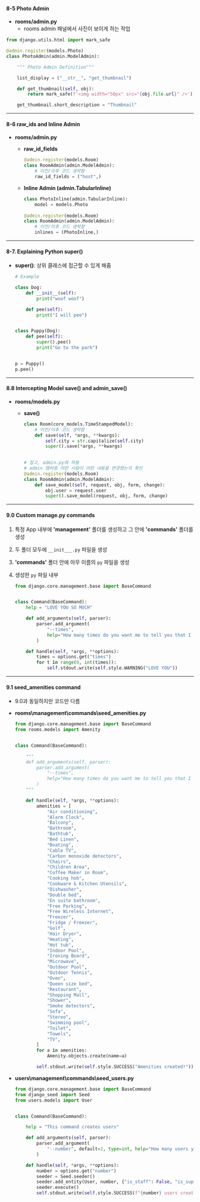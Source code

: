 #### 8-5 Photo Admin

* **rooms/admin.py**
  * rooms admin 패널에서 사진이 보이게 하는 작업

```python
from django.utils.html import mark_safe

@admin.register(models.Photo)
class PhotoAdmin(admin.ModelAdmin):

    """ Photo Admin Definition"""

    list_display = ("__str__", "get_thumbnail")

    def get_thumbnail(self, obj):
        return mark_safe(f'<img width="50px" src="{obj.file.url}" />')

    get_thumbnail.short_description = "Thumbnail"
```

---

#### 8-6 raw_ids and Inline Admin

* **rooms/admin.py**

  * **raw_id_fields**

    ```python
    @admin.register(models.Room)
    class RoomAdmin(admin.ModelAdmin):
        # 이전/이후 코드 생략함
    	raw_id_fields = ("host",)
    ```

  * **Inline Admin (admin.TabularInline)**

    ```python
    class PhotoInline(admin.TabularInline):
        model = models.Photo
        
    @admin.register(models.Room)
    class RoomAdmin(admin.ModelAdmin):
        # 이전/이후 코드 생략함
        inlines = (PhotoInline,)
    ```

---

#### 8-7. Explaining Python super()

* **super()**: 상위 클래스에 접근할 수 있게 해줌

  ```python
  # Example
  
  class Dog:
      def __init__(self):
          print("woof woof")
  
      def pee(self):
          print("I will pee")
  
  
  class Puppy(Dog):
      def pee(self):
          super().pee()
          print("Go to the park")
  
  
  p = Puppy()
  p.pee()
  
  ```

---

#### 8.8 Intercepting Model save() and admin_save()

* **rooms/models.py**

  * **save()**

    ```python
    class Room(core_models.TimeStampedModel):
        # 이전/이후 코드 생략함
        def save(self, *args, **kwargs):
            self.city = str.capitalize(self.city)
            super().save(*args, **kwargs)
            
    
    # 참고, admin.py에 적용
    # admin 멤버중 어떤 사람이 어떤 내용을 변경했는지 확인
    @admin.register(models.Room)
    class RoomAdmin(admin.ModelAdmin):
    	def save_model(self, request, obj, form, change):
            obj.user = request.user
            super().save_model(request, obj, form, change)
    ```

---

#### 9.0 Custom manage.py commands

1. 특정 App 내부에 **'management'** 폴더를 생성하고 그 안에 **'commands'** 폴더를 생성

2. 두 폴더 모두에 ```__init___.py``` 파일을 생성

3. **'commands'** 폴더 안에 아무 이름의 ```py``` 파일을 생성

4. 생성한 ```py``` 파일 내부

   ```python
   from django.core.management.base import BaseCommand
   
   
   class Command(BaseCommand):
       help = "LOVE YOU SO MUCH"
   
       def add_arguments(self, parser):
           parser.add_argument(
               "--times",
               help="How many times do you want me to tell you that I love you?",
           )
   
       def handle(self, *args, **options):
           times = options.get("times")
           for t in range(0, int(times)):
               self.stdout.write(self.style.WARNING("LOVE YOU"))
   ```

---

#### 9.1 seed_amenities command

* 9.0과 동일하지만 코드만 다름

* **rooms\management\commands\seed_amenities.py**

  ```python
  from django.core.management.base import BaseCommand
  from rooms.models import Amenity
  
  
  class Command(BaseCommand):
  
      """
      def add_arguments(self, parser):
          parser.add_argument(
              "--times",
              help="How many times do you want me to tell you that I love you?",
          )
      """
  
      def handle(self, *args, **options):
          amenities = [
              "Air conditioning",
              "Alarm Clock",
              "Balcony",
              "Bathroom",
              "Bathtub",
              "Bed Linen",
              "Boating",
              "Cable TV",
              "Carbon monoxide detectors",
              "Chairs",
              "Children Area",
              "Coffee Maker in Room",
              "Cooking hob",
              "Cookware & Kitchen Utensils",
              "Dishwasher",
              "Double bed",
              "En suite bathroom",
              "Free Parking",
              "Free Wireless Internet",
              "Freezer",
              "Fridge / Freezer",
              "Golf",
              "Hair Dryer",
              "Heating",
              "Hot tub",
              "Indoor Pool",
              "Ironing Board",
              "Microwave",
              "Outdoor Pool",
              "Outdoor Tennis",
              "Oven",
              "Queen size bed",
              "Restaurant",
              "Shopping Mall",
              "Shower",
              "Smoke detectors",
              "Sofa",
              "Stereo",
              "Swimming pool",
              "Toilet",
              "Towels",
              "TV",
          ]
          for a in amenities:
              Amenity.objects.create(name=a)
  
          self.stdout.write(self.style.SUCCESS("Amenities created!"))
  
  ```

* **users\management\commands\seed_users.py**

  ```python
  from django.core.management.base import BaseCommand
  from django_seed import Seed
  from users.models import User
  
  
  class Command(BaseCommand):
  
      help = "This command creates users"
  
      def add_arguments(self, parser):
          parser.add_argument(
              "--number", default=2, type=int, help="How many users you want to create"
          )
  
      def handle(self, *args, **options):
          number = options.get("number")
          seeder = Seed.seeder()
          seeder.add_entity(User, number, {"is_staff": False, "is_superuser": False})
          seeder.execute()
          self.stdout.write(self.style.SUCCESS(f"{number} users created!"))
  ```

  